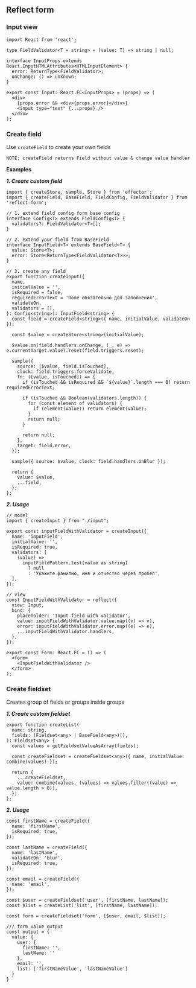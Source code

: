 ## Reflect form

### Input view

```tsx
import React from 'react';

type FieldValidator<T = string> = (value: T) => string | null;

interface InputProps extends React.InputHTMLAttributes<HTMLInputElement> {
  error: ReturnType<FieldValidator>;
  onChange: () => unknown;
}

export const Input: React.FC<InputProps> = (props) => (
  <div>
    {props.error && <div>{props.error}</div>}
    <input type="text" {...props} />
  </div>
);
```

### Create field

Use ```createField``` to create your own fields

```NOTE: createField returns Field without value & change value handler```

**Examples**

***1. Create custom field***

```tsx
import { createStore, sample, Store } from 'effector';
import { createField, BaseField, FieldConfig, FieldValidator } from 'reflect-form';

// 1. extend field config form base config
interface Config<T> extends FieldConfig<T> {
  validators?: FieldValidator<T>[];
}

// 2. extend your field from BaseField
interface InputField<T> extends BaseField<T> {
  value: Store<T>;
  error: Store<ReturnType<FieldValidator<T>>>;
}

// 3. create any field
export function createInput({
  name,
  initialValue = '',
  isRequired = false,
  requiredErrorText = 'Поле обязательно для заполнения',
  validateOn,
  validators = [],
}: Config<string>): InputField<string> {
  const field = createField<string>({ name, initialValue, validateOn });

  const $value = createStore<string>(initialValue);

  $value.on(field.handlers.onChange, (_, e) => e.currentTarget.value).reset(field.triggers.reset);

  sample({
    source: [$value, field.isTouched],
    clock: field.triggers.forceValidate,
    fn: ([value, isTouched]) => {
      if (isTouched && isRequired && `${value}`.length === 0) return requiredErrorText;

      if (isTouched && Boolean(validators.length)) {
        for (const element of validators) {
          if (element(value)) return element(value);
        }
        return null;
      }

      return null;
    },
    target: field.error,
  });

  sample({ source: $value, clock: field.handlers.onBlur });

  return {
    value: $value,
    ...field,
  };
};
```

***2. Usage***

```tsx
// model
import { createInput } from "./input";

export const inputFieldWithValidator = createInput({
  name: 'inputField',
  initialValue: '',
  isRequired: true,
  validators: [
    (value) =>
      inputFieldPattern.test(value as string)
        ? null
        : 'Укажите фамилию, имя и отчество через пробел',
  ],
});

// view
const InputFieldWithValidator = reflect({
  view: Input,
  bind: {
    placeholder: 'Input field with validator',
    value: inputFieldWithValidator.value.map((v) => v),
    error: inputFieldWithValidator.error.map((e) => e),
    ...inputFieldWithValidator.handlers,
  },
});

export const Form: React.FC = () => (
  <form>
    <InputFieldWithValidator />
  </form>
);
```


### Create fieldset

Creates group of fields or groups inside groups

***1. Create custom fieldset***

```tsx
export function createList(
  name: string,
  fields: (Fieldset<any> | BaseField<any>)[],
): Fieldset<any> {
  const values = getFieldsetValueAsArray(fields);

  const createFieldset = createFieldset<any>({ name, initialValue: combine(values) });

  return {
    ...createFieldset,
    value: combine(values, (values) => values.filter((value) => value.length > 0)),
  };
};
```


***2. Usage***

```tsx
const firstName = createField({
  name: 'firstName',
  isRequired: true,
});

const lastName = createField({
  name: 'lastName',
  validateOn: 'blur',
  isRequired: true,
});

const email = createField({
  name: 'email',
});

const $user = createFieldset('user', [firstName, lastName]);
const $list = createList('list', [firstName, lastName]);

const form = createFieldset('form', [$user, email, $list]);

/// form value output
const output = {
  value: {
    user: {
      firstName: '', 
      lastName: '' 
    },
    email: '',
    list: ['firstNameValue', 'lastNameValue']
  }
}
```
